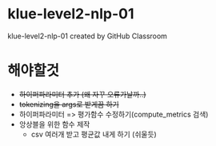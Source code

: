 # klue-level2-nlp-01

klue-level2-nlp-01 created by GitHub Classroom

# 해야할것

- ~~하이퍼파라미터 추가 (왜 자꾸 오류가날까..)~~
- ~~tokenizing을 args로 받게끔 하기~~
- 하이퍼파라미터 => 평가함수 수정하기(compute_metrics 검색)
- 앙상블을 위한 함수 제작
  - csv 여러개 받고 평균값 내게 하기 (쉬울듯)
